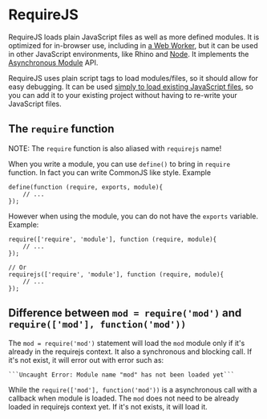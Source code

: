 # RequireJS

RequireJS loads plain JavaScript files as well as more defined modules. It is
optimized for in-browser use, including in
[a Web Worker](https://requirejs.org/docs/api.html#webworker), but it can be used
in other JavaScript environments, like Rhino and
[Node](https://requirejs.org/docs/node.html). It implements the
[Asynchronous Module](https://github.com/amdjs/amdjs-api/wiki/AMD)
API.

RequireJS uses plain script tags to load modules/files, so it should allow for
easy debugging. It can be used
[simply to load existing JavaScript files](https://requirejs.org/docs/api.html#jsfiles),
so you can add it to your existing project without having to re-write your
JavaScript files.

## The `require` function

NOTE: The `require` function is also aliased with `requirejs` name!

When you write a module, you can use `define()` to bring in `require` function. In fact
you can write CommonJS like style. Example

```
define(function (require, exports, module){
    // ...
});
```

However when using the module, you can do not have the `exports` variable. Example:


```
require(['require', 'module'], function (require, module){
    // ...
});

// Or
requirejs(['require', 'module'], function (require, module){
    // ...
});
```

## Difference between `mod = require('mod')` and `require(['mod'], function('mod'))`

The `mod = require('mod')` statement will load the `mod` module only if it's already in the requirejs context. It also a synchronous and blocking call. If it's not exist, it will error out with error such as:

	```Uncaught Error: Module name "mod" has not been loaded yet```

While the `require(['mod'], function('mod'))` is a asynchronous call with a callback when module is loaded. The `mod` does not need to be already loaded in requirejs context yet. If it's not exists, it will load it.

